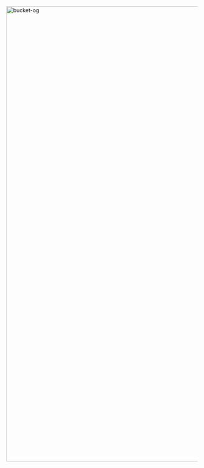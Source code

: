 <img width="1200" alt="bucket-og" src="https://github.com/user-attachments/assets/f14a7e82-2793-4d88-bec7-deed7b41a8cd" />
